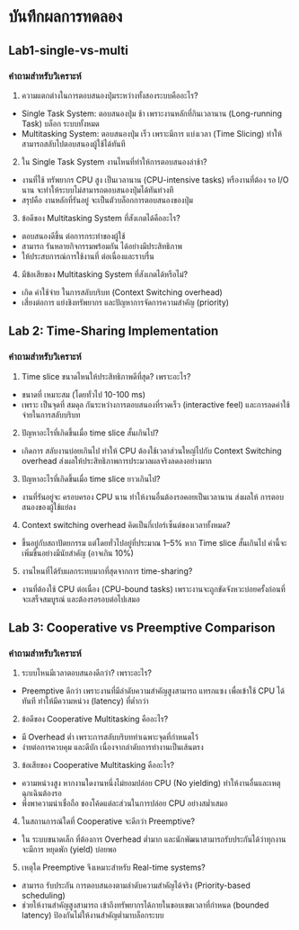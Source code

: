 # บันทึกผลการทดลอง
## Lab1-single-vs-multi
### คำถามสำหรับวิเคราะห์
1. ความแตกต่างในการตอบสนองปุ่มระหว่างทั้งสองระบบคืออะไร?
- Single Task System: ตอบสนองปุ่ม ช้า เพราะงานหลักที่กินเวลานาน (Long-running Task) บล็อก ระบบทั้งหมด
- Multitasking System: ตอบสนองปุ่ม เร็ว เพราะมีการ แบ่งเวลา (Time Slicing) ทำให้สามารถสลับไปตอบสนองผู้ใช้ได้ทันที

2. ใน Single Task System งานไหนที่ทำให้การตอบสนองล่าช้า?
- งานที่ใช้ ทรัพยากร CPU สูง เป็นเวลานาน (CPU-intensive tasks) หรืองานที่ต้อง รอ I/O นาน จะทำให้ระบบไม่สามารถตอบสนองปุ่มได้ทันท่วงที
- สรุปคือ งานหลักที่รันอยู่ จะเป็นตัวบล็อกการตอบสนองของปุ่ม

3. ข้อดีของ Multitasking System ที่สังเกตได้คืออะไร?
- ตอบสนองดีขึ้น ต่อการกระทำของผู้ใช้
- สามารถ รันหลายกิจกรรมพร้อมกัน ได้อย่างมีประสิทธิภาพ
- ให้ประสบการณ์การใช้งานที่ ต่อเนื่องและราบรื่น

4. มีข้อเสียของ Multitasking System ที่สังเกตได้หรือไม่?
- เกิด ค่าใช้จ่าย ในการสลับบริบท (Context Switching overhead)
- เสี่ยงต่อการ แย่งชิงทรัพยากร และปัญหาการจัดการความสำคัญ (priority)

## Lab 2: Time-Sharing Implementation
### คำถามสำหรับวิเคราะห์
1. Time slice ขนาดไหนให้ประสิทธิภาพดีที่สุด? เพราะอะไร?
- ขนาดที่ เหมาะสม (โดยทั่วไป 10-100 ms)
- เพราะ เป็นจุดที่ สมดุล กันระหว่างการตอบสนองที่รวดเร็ว (interactive feel) และการลดค่าใช้จ่ายในการสลับบริบท

2. ปัญหาอะไรที่เกิดขึ้นเมื่อ time slice สั้นเกินไป?
- เกิดการ สลับงานบ่อยเกินไป ทำให้ CPU ต้องใช้เวลาส่วนใหญ่ไปกับ Context Switching overhead ส่งผลให้ประสิทธิภาพการประมวลผลจริงลดลงอย่างมาก

3. ปัญหาอะไรที่เกิดขึ้นเมื่อ time slice ยาวเกินไป?
- งานที่รันอยู่จะ ครอบครอง CPU นาน ทำให้งานอื่นต้องรอคอยเป็นเวลานาน ส่งผลให้ การตอบสนองของผู้ใช้แย่ลง

4. Context switching overhead คิดเป็นกี่เปอร์เซ็นต์ของเวลาทั้งหมด?
- ขึ้นอยู่กับสถาปัตยกรรม แต่โดยทั่วไปอยู่ที่ประมาณ 1–5% หาก Time slice สั้นเกินไป ค่านี้จะ เพิ่มขึ้นอย่างมีนัยสำคัญ (อาจเกิน 10%)

5. งานไหนที่ได้รับผลกระทบมากที่สุดจากการ time-sharing?
-  งานที่ต้องใช้ CPU ต่อเนื่อง (CPU-bound tasks) เพราะงานจะถูกขัดจังหวะบ่อยครั้งก่อนที่จะเสร็จสมบูรณ์ และต้องรอรอบต่อไปเสมอ

## Lab 3: Cooperative vs Preemptive Comparison
### คำถามสำหรับวิเคราะห์
1. ระบบไหนมีเวลาตอบสนองดีกว่า? เพราะอะไร?
- Preemptive ดีกว่า เพราะงานที่มีลำดับความสำคัญสูงสามารถ แทรกแซง เพื่อเข้าใช้ CPU ได้ทันที ทำให้มีความหน่วง (latency) ที่ต่ำกว่า

2. ข้อดีของ Cooperative Multitasking คืออะไร?
- มี Overhead ต่ำ เพราะการสลับบริบททำเฉพาะจุดที่กำหนดไว้
- ง่ายต่อการควบคุม และดีบัก เนื่องจากลำดับการทำงานเป็นเส้นตรง

3. ข้อเสียของ Cooperative Multitasking คืออะไร?
- ความหน่วงสูง หากงานใดงานหนึ่งไม่ยอมปล่อย CPU (No yielding) ทำให้งานอื่นและเหตุฉุกเฉินต้องรอ
- พึ่งพาความน่าเชื่อถือ ของโค้ดแต่ละส่วนในการปล่อย CPU อย่างสม่ำเสมอ

4. ในสถานการณ์ใดที่ Cooperative จะดีกว่า Preemptive?
- ใน ระบบขนาดเล็ก ที่ต้องการ Overhead ต่ำมาก และนักพัฒนาสามารถรับประกันได้ว่าทุกงานจะมีการ หยุดพัก (yield) บ่อยพอ

5. เหตุใด Preemptive จึงเหมาะสำหรับ Real-time systems?
- สามารถ รับประกัน การตอบสนองตามลำดับความสำคัญได้จริง (Priority-based scheduling)
- ช่วยให้งานสำคัญสูงสามารถ เข้าถึงทรัพยากรได้ภายในขอบเขตเวลาที่กำหนด (bounded latency) ป้องกันไม่ให้งานสำคัญต่ำมาบล็อกระบบ

